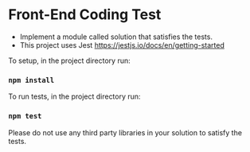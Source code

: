 # Front-End Coding Test

- Implement a module called solution that satisfies the tests.
- This project uses Jest https://jestjs.io/docs/en/getting-started

To setup, in the project directory run:

### `npm install`

To run tests, in the project directory run:

### `npm test`

Please do not use any third party libraries in your solution to satisfy the tests.
